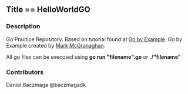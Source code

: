 ## Title == HelloWorldGO

### Description
Go Practice Repository. Based on tutorial found at <a href="https://gobyexample.com">Go by Example</a>. Go by Example created by <a href="https://github.com/mmcgrana">Mark McGranaghan</a>.

All go files can be executed using <b>go run "filename".go</b> or <b>./"filename"</b>

### Contributors
Daniel Baczmaga @baczmagadk
